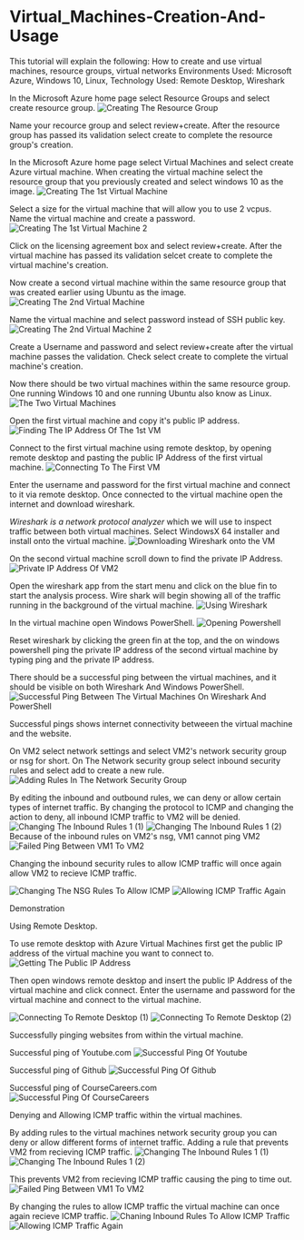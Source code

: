 # Virtual_Machines-Creation-And-Usage

This tutorial will explain the following:
How to create and use virtual machines, resource groups, virtual networks
Environments Used: Microsoft Azure, Windows 10, Linux, 
Technology Used: Remote Desktop, Wireshark

In the Microsoft Azure home page select Resource Groups and select create resource group.
![Creating The Resource Group](https://github.com/Ken7281/Virtual_Machines-Creation-And-Usage/assets/142465932/ecefe4a5-39d3-44bb-a5a8-ecac8624450e)

Name your recource group and select review+create. 
After the resource group has passed its validation select create to complete the resource group's creation.

In the Microsoft Azure home page select Virtual Machines and select create Azure virtual machine.
When creating the virtual machine select the resource group that you previously created and select windows 10 as the image.
![Creating The 1st Virtual Machine](https://github.com/Ken7281/Virtual_Machines-Creation-And-Usage/assets/142465932/85d50f7b-9b60-43a6-9020-cc4d721878ab)

Select a size for the virtual machine that will allow you to use 2 vcpus.
Name the virtual machine and create a password. 
![Creating The 1st Virtual Machine 2](https://github.com/Ken7281/Virtual_Machines-Creation-And-Usage/assets/142465932/ae35854a-a1fa-4661-bf9d-32fc40a34d6d)

Click on the licensing agreement box and select review+create.
After the virtual machine has passed its validation selcet create to complete the virtual machine's creation.

Now create a second virtual machine within the same resource group that was created earlier using Ubuntu as the image.
![Creating The 2nd Virtual Machine](https://github.com/Ken7281/Virtual_Machines-Creation-And-Usage/assets/142465932/9650a13d-dfa5-4e2d-861e-bcdf7ecf7a0e)

Name the virtual machine and select password instead of SSH public key.
![Creating The 2nd Virtual Machine 2](https://github.com/Ken7281/Virtual_Machines-Creation-And-Usage/assets/142465932/f6073b02-9051-4b7c-8239-d51e6389e833)

Create a Username and password and select review+create after the virtual machine passes the validation.
Check select create to complete the virtual machine's creation.

Now there should be two virtual machines within the same resource group. One running Windows 10 and one running Ubuntu also know as Linux.
![The Two Virtual Machines](https://github.com/Ken7281/Virtual_Machines-Creation-And-Usage/assets/142465932/4ba7e14f-1eb1-4ea2-a583-474b4887c728)

Open the first virtual machine and copy it's public IP address.
![Finding The IP Address Of The 1st VM](https://github.com/Ken7281/Virtual_Machines-Creation-And-Usage/assets/142465932/baf8d482-e0ed-444a-895e-eeb12a28c152)

Connect to the first virtual machine using remote desktop, by opening remote desktop and pasting the public IP Address of the first virtual machine.
![Connecting To The First VM](https://github.com/Ken7281/Virtual_Machines-Creation-And-Usage/assets/142465932/12ddd9b6-ede2-4359-a45c-f99b6f5736e7)

Enter the username and password for the first virtual machine and connect to it via remote desktop.
Once connected to the virtual machine open the internet and download wireshark.

*Wireshark is a network protocol analyzer* which we will use to inspect traffic between both virtual machines.
Select WindowsX 64 installer and install onto the virtual machine. 
![Downloading Wireshark onto the VM](https://github.com/Ken7281/Virtual_Machines-Creation-And-Usage/assets/142465932/0a337839-7efe-4b21-ab9d-5afb1da3a140)

On the second virtual machine scroll down to find the private IP Address.
![Private IP Address Of VM2](https://github.com/Ken7281/Virtual_Machines-Creation-And-Usage/assets/142465932/75a62686-d853-436f-aa0e-7b82dbd67f12)

Open the wireshark app from the start menu and click on the blue fin to start the analysis process.
Wire shark will begin showing all of the traffic running in the background of the virtual machine.
![Using Wireshark](https://github.com/Ken7281/Virtual_Machines-Creation-And-Usage/assets/142465932/9508d356-4643-4ff5-a655-e828a67da7cb)

In the virtual machine open Windows PowerShell. 
![Opening Powershell](https://github.com/Ken7281/Virtual_Machines-Creation-And-Usage/assets/142465932/cd567309-89de-4537-a9cd-62037bebb2cd)

Reset wireshark by clicking the green fin at the top, and the on windows powershell ping the private IP address of the second virtual machine by typing ping and the private IP address.

There should be a successful ping between the virtual machines, and it should be visible on both Wireshark And Windows PowerShell.
![Successful Ping Between The Virtual Machines On Wireshark And PowerShell](https://github.com/Ken7281/Virtual_Machines-Creation-And-Usage/assets/142465932/76aee27f-689f-4023-bb65-c4fad219dce6)

Successful pings shows internet connectivity betweeen the virtual machine and the website.

On VM2 select network settings and select VM2's network security group or nsg for short. 
On The Network security group select inbound security rules and select add to create a new rule.
![Adding Rules In The Network Security Group](https://github.com/Ken7281/Virtual_Machines-Creation-And-Usage/assets/142465932/9656a31b-1185-4d45-9da9-51c8a13c7e1d)

By editing the inbound and outbound rules, we can deny or allow certain types of internet traffic.
By changing the protocol to ICMP and changing the action to deny, all inbound ICMP traffic to VM2 will be denied. 
![Changing The Inbound Rules 1 (1)](https://github.com/Ken7281/Virtual_Machines-Creation-And-Usage/assets/142465932/fba3a5dd-734d-44ec-ba38-bf1ab606021d)
![Changing The Inbound Rules 1 (2)](https://github.com/Ken7281/Virtual_Machines-Creation-And-Usage/assets/142465932/0c4c0336-e840-4ed6-b628-09b5329b8af9)
Because of the inbound rules on VM2's nsg, VM1 cannot ping VM2
![Failed Ping Between VM1 To VM2](https://github.com/Ken7281/Virtual_Machines-Creation-And-Usage/assets/142465932/d2f552bd-6b9f-49fa-8b30-08e60048522a)

Changing the inbound security rules to allow ICMP traffic will once again allow VM2 to recieve ICMP traffic.

![Changing The NSG Rules To Allow ICMP](https://github.com/Ken7281/Virtual_Machines-Creation-And-Usage/assets/142465932/bced5605-6527-4666-a99c-262e53da37cf)
![Allowing ICMP Traffic Again](https://github.com/Ken7281/Virtual_Machines-Creation-And-Usage/assets/142465932/e0f43504-d788-4e37-a4c6-39b5dc160d9b)


Demonstration 

Using Remote Desktop.

To use remote desktop with Azure Virtual Machines first get the public IP address of the virtual machine you want to connect to.
![Getting The Public IP Address](https://github.com/Ken7281/Virtual_Machines-Creation-And-Usage/assets/142465932/9809f8c7-f832-4a6d-847b-b25df000b3ca)

Then open windows remote desktop and insert the public IP Address of the virtual machine and click connect. 
Enter the username and password for the virtual machine and connect to the virtual machine.

![Connecting To Remote Desktop (1)](https://github.com/Ken7281/Virtual_Machines-Creation-And-Usage/assets/142465932/0b17136d-858e-4bdd-b1fc-13c45f6eee2c)
![Connecting To Remote Desktop (2)](https://github.com/Ken7281/Virtual_Machines-Creation-And-Usage/assets/142465932/a4b172d7-63fe-4396-a7b5-4081df9b3742)

Successfully pinging websites from within the virtual machine. 

Successful ping of Youtube.com
![Successful Ping Of Youtube](https://github.com/Ken7281/Virtual_Machines-Creation-And-Usage/assets/142465932/8b8b4289-de2f-483a-986a-09f5054a3202)

Successful ping of Github
![Successful Ping Of Github](https://github.com/Ken7281/Virtual_Machines-Creation-And-Usage/assets/142465932/b9bea225-183b-422e-9050-b84180f4d500)

Successful ping of CourseCareers.com 
![Successful Ping Of CourseCareers](https://github.com/Ken7281/Virtual_Machines-Creation-And-Usage/assets/142465932/a46a0a78-548c-47a7-8e7f-027fac6fb4f6)

Denying and Allowing ICMP traffic within the virtual machines. 

By adding rules to the virtual machines network security group you can deny or allow different forms of internet traffic.
Adding a rule that prevents VM2 from recieving ICMP traffic. 
![Changing The Inbound Rules 1 (1)](https://github.com/Ken7281/Virtual_Machines-Creation-And-Usage/assets/142465932/41ae6a8a-e7e1-4ddc-b6d1-48f4b30448ef)
![Changing The Inbound Rules 1 (2)](https://github.com/Ken7281/Virtual_Machines-Creation-And-Usage/assets/142465932/300a2703-2ffc-4a9a-910c-f276090882f3)

This prevents VM2 from recieving ICMP traffic causing the ping to time out.
![Failed Ping Between VM1 To VM2](https://github.com/Ken7281/Virtual_Machines-Creation-And-Usage/assets/142465932/ead87ce9-e1c2-47f6-8e6c-7b57fb255353)

By changing the rules to allow ICMP traffic the virtual machine can once again recieve ICMP traffic. 
![Chaning Inbound Rules To Allow ICMP Traffic](https://github.com/Ken7281/Virtual_Machines-Creation-And-Usage/assets/142465932/23f4ffc8-325b-4830-9cfc-d2d65fca1f6d)
![Allowing ICMP Traffic Again](https://github.com/Ken7281/Virtual_Machines-Creation-And-Usage/assets/142465932/a1352484-c6b1-473b-8f0d-150ab86c76d3)
